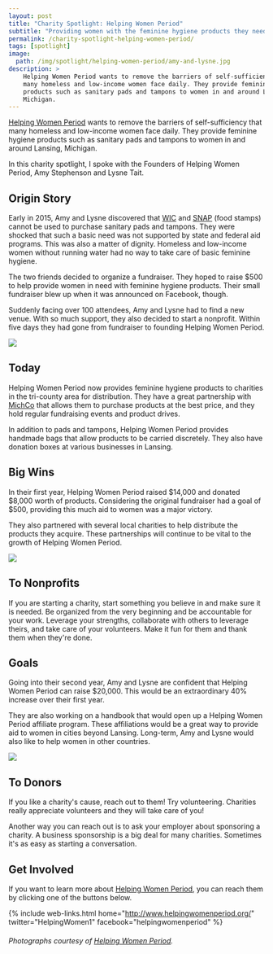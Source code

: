 ```yaml
---
layout: post
title: "Charity Spotlight: Helping Women Period"
subtitle: "Providing women with the feminine hygiene products they need."
permalink: /charity-spotlight-helping-women-period/
tags: [spotlight]
image:
  path: /img/spotlight/helping-women-period/amy-and-lysne.jpg
description: >
    Helping Women Period wants to remove the barriers of self-sufficiency that
    many homeless and low-income women face daily. They provide feminine hygiene
    products such as sanitary pads and tampons to women in and around Lansing,
    Michigan.
---
```


[Helping Women Period][1] wants to remove the barriers of self-sufficiency that many homeless and low-income women face daily. They provide feminine hygiene products such as sanitary pads and tampons to women in and around Lansing, Michigan.

In this charity spotlight, I spoke with the Founders of Helping Women Period, Amy Stephenson and Lysne Tait.

## Origin Story

Early in 2015, Amy and Lysne discovered that [WIC][4] and [SNAP][3] (food stamps) cannot be used to purchase sanitary pads and tampons. They were shocked that such a basic need was not supported by state and federal aid programs. This was also a matter of dignity. Homeless and low-income women without running water had no way to take care of basic feminine hygiene.

The two friends decided to organize a fundraiser. They hoped to raise $500 to help provide women in need with feminine hygiene products. Their small fundraiser blew up when it was announced on Facebook, though.

Suddenly facing over 100 attendees, Amy and Lysne had to find a new venue. With so much support, they also decided to start a nonprofit. Within five days they had gone from fundraiser to founding Helping Women Period.

![][6]

## Today

Helping Women Period now provides feminine hygiene products to charities in the tri-county area for distribution. They have a great partnership with [MichCo][5] that allows them to purchase products at the best price, and they hold regular fundraising events and product drives.

In addition to pads and tampons, Helping Women Period provides handmade bags that allow products to be carried discretely. They also have donation boxes at various businesses in Lansing.

## Big Wins

In their first year, Helping Women Period raised $14,000 and donated $8,000 worth of products. Considering the original fundraiser had a goal of $500, providing this much aid to women was a major victory.

They also partnered with several local charities to help distribute the products they acquire. These partnerships will continue to be vital to the growth of Helping Women Period.

![][8]

## To Nonprofits

If you are starting a charity, start something you believe in and make sure it is needed. Be organized from the very beginning and be accountable for your work. Leverage your strengths, collaborate with others to leverage theirs, and take care of your volunteers. Make it fun for them and thank them when they're done.

## Goals

Going into their second year, Amy and Lysne are confident that Helping Women Period can raise $20,000. This would be an extraordinary 40% increase over their first year.

They are also working on a handbook that would open up a Helping Women Period affiliate program. These affiliations would be a great way to provide aid to women in cities beyond Lansing. Long-term, Amy and Lysne would also like to help women in other countries.

![][7]

## To Donors

If you like a charity's cause, reach out to them! Try volunteering. Charities really appreciate volunteers and they will take care of you!

Another way you can reach out is to ask your employer about sponsoring a charity. A business sponsorship is a big deal for many charities. Sometimes it's as easy as starting a conversation.

## Get Involved

If you want to learn more about [Helping Women Period][1], you can reach them by clicking one of the buttons below.

{% include web-links.html home="http://www.helpingwomenperiod.org/" twitter="HelpingWomen1" facebook="helpingwomenperiod" %}

###### Photographs courtesy of [Helping Women Period][2].



[1]: http://www.helpingwomenperiod.org/ "Helping Women Period Homepage"
[2]: https://www.facebook.com/helpingwomenperiod/ "Helping Women Period on Facebook"
[3]: http://www.fns.usda.gov/snap/outreach/states/michigan.htm "Supplemental Nutrition Assistance Program of Michigan"
[4]: http://www.fns.usda.gov/wic/women-infants-and-children-wic "Women, Infant, and Children Program"
[5]: http://www.michco.com/ "MichCo Homepage"
[6]: /img/spotlight/helping-women-period/amy-and-lysne.jpg
[7]: /img/spotlight/helping-women-period/product-drive.jpg
[8]: /img/spotlight/helping-women-period/product-baskets.jpg
